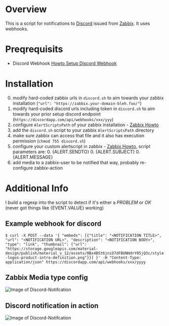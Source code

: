 # Overview
This is a script for notifications to [Discord](https://discordapp.com/) issued from [Zabbix](https://www.zabbix.com/).
It uses webhooks.

# Preqrequisits
- Discord Webhook [Howto Setup Discord Webhook](https://support.discordapp.com/hc/en-us/articles/228383668-Intro-to-Webhooks)

# Installation
0. modify hard-coded zabbix urls in `discord.sh` to aim towards your zabbix installation (`"url": "https://zabbix.your-domain-bleh.foo/"`)
0. modify hard-coded discord urls including token in `discord.sh` to aim towards your prior setup discord endpoint (`https://discordapp.com/api/webhooks/xxx/yyy`)
0. configure `AlertScriptsPath` of your zabbix installation - [Zabbix Howto](https://www.zabbix.com/documentation/3.4/manual/config/notifications/media/script)
0. add the `discord.sh` script to your zabbix `AlertScriptsPath` directory
0. make sure zabbix can access that file and it also has execution permission (`chmod 755 discord.sh`)
0. configure your custom alertscript in zabbix - [Zabbix Howto](https://www.zabbix.com/documentation/3.4/manual/config/notifications/media/script),
  script parameters are:
    0. {ALERT.SENDTO}
    0. {ALERT.SUBJECT}
    0. {ALERT.MESSAGE}
0. add media to a zabbix-user to be notified that way, probably re-configure zabbix-action

# Additional Info
I build a regexp into the script to detect if it's either a *PROBLEM* or *OK* (never got things like {EVENT.VALUE} working)

## Example webhook for discord
```$ curl -X POST --data '{ "embeds": [{"title": "<NOTIFICATION TITLE>", "url": "<NOTIFICATION URL>", "description": "<NOTIFICATION BODY>", "type": "link", "thumbnail": {"url": "https://storage.googleapis.com/material-design/publish/material_v_12/assets/0Bx4BSt6jniD7dFBUNHdrY05jQ3c/style-logos-product-intro-definition.png"}}] }' -H "Content-Type: application/json" https://discordapp.com/api/webhooks/xxx/yyyy```

## Zabbix Media type config
![Image of Discord-Notifcation](https://github.com/atomy/zabbix-discord/blob/master/doc/zabbix-media-type-config.png)

## Discord notification in action
![Image of Discord-Notifcation](https://github.com/atomy/zabbix-discord/blob/master/doc/discord-zabbix-notification.png)